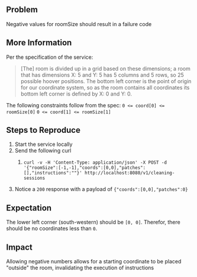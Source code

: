 ## Problem

Negative values for roomSize should result in a failure code

## More Information

Per the specification of the service:
> [The] room is divided up in a grid based on these dimensions; a room that has dimensions X: 5 and Y: 5 has 5 columns and 5 rows, so 25 possible hoover positions. The bottom left corner is the point of origin for our coordinate system, so as the room contains all coordinates its bottom left corner is defined by X: 0 and Y: 0.

The following constraints follow from the spec:
`0 <= coord[0] <= roomSize[0]`
`0 <= coord[1] <= roomSize[1]`

## Steps to Reproduce

1. Start the service locally
2. Send the following curl
    1. ```shell 
       curl -v -H 'Content-Type: application/json' -X POST -d '{"roomSize":[-1,-1],"coords":[0,0],"patches":[],"instructions":""}' http://localhost:8080/v1/cleaning-sessions
       ```
3. Notice a `200` response with a payload of `{"coords":[0,0],"patches":0}`

## Expectation

The lower left corner (south-western) should be `[0, 0]`. Therefor, there should be no coordinates less than `0`.

## Impact

Allowing negative numbers allows for a starting coordinate to be placed "outside" the room, invalidating the execution
of instructions

